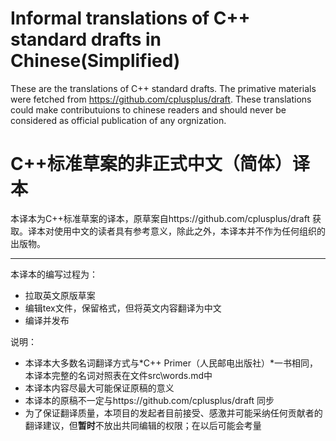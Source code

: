 # Informal translations of C++ standard drafts in Chinese(Simplified)

These are the translations of C++ standard drafts. The primative materials were fetched from https://github.com/cplusplus/draft. These translations could make contributuions to chinese readers and should never be considered as official publication of any orgnization.


# C++标准草案的非正式中文（简体）译本

本译本为C++标准草案的译本，原草案自https://github.com/cplusplus/draft 获取。译本对使用中文的读者具有参考意义，除此之外，本译本并不作为任何组织的出版物。


----

本译本的编写过程为：
+ 拉取英文原版草案
+ 编辑tex文件，保留格式，但将英文内容翻译为中文
+ 编译并发布

说明：
+ 本译本大多数名词翻译方式与*C++ Primer（人民邮电出版社）*一书相同，本译本完整的名词对照表在文件src\words.md中
+ 本译本内容尽最大可能保证原稿的意义
+ 本译本的原稿不一定与https://github.com/cplusplus/draft 同步
+ 为了保证翻译质量，本项目的发起者目前接受、感激并可能采纳任何贡献者的翻译建议，但**暂时**不放出共同编辑的权限；在以后可能会考量
